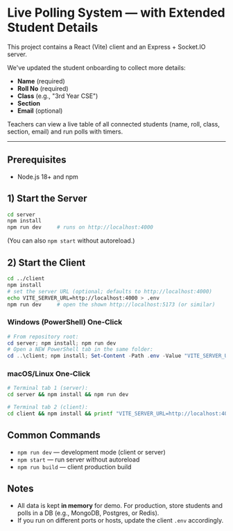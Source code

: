 
# Live Polling System — with Extended Student Details

This project contains a React (Vite) client and an Express + Socket.IO server.

We've updated the student onboarding to collect more details:
- **Name** (required)
- **Roll No** (required)
- **Class** (e.g., "3rd Year CSE")
- **Section**
- **Email** (optional)

Teachers can view a live table of all connected students (name, roll, class, section, email) and run polls with timers.

---

## Prerequisites
- Node.js 18+ and npm

## 1) Start the Server
```bash
cd server
npm install
npm run dev     # runs on http://localhost:4000
```
(You can also `npm start` without autoreload.)

## 2) Start the Client
```bash
cd ../client
npm install
# set the server URL (optional; defaults to http://localhost:4000)
echo VITE_SERVER_URL=http://localhost:4000 > .env
npm run dev     # open the shown http://localhost:5173 (or similar)
```

### Windows (PowerShell) One‑Click
```powershell
# From repository root:
cd server; npm install; npm run dev
# Open a NEW PowerShell tab in the same folder:
cd ..\client; npm install; Set-Content -Path .env -Value "VITE_SERVER_URL=http://localhost:4000"; npm run dev
```

### macOS/Linux One‑Click
```bash
# Terminal tab 1 (server):
cd server && npm install && npm run dev

# Terminal tab 2 (client):
cd client && npm install && printf "VITE_SERVER_URL=http://localhost:4000\n" > .env && npm run dev
```

## Common Commands
- `npm run dev` — development mode (client or server)
- `npm start` — run server without autoreload
- `npm run build` — client production build

## Notes
- All data is kept **in memory** for demo. For production, store students and polls in a DB (e.g., MongoDB, Postgres, or Redis).
- If you run on different ports or hosts, update the client `.env` accordingly.
